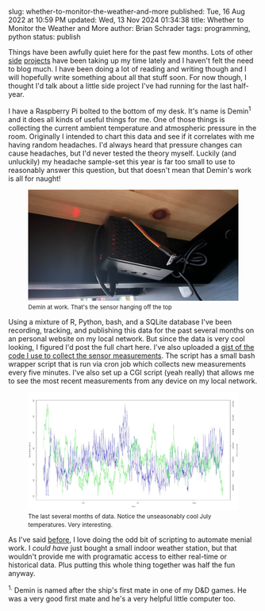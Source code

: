 slug: whether-to-monitor-the-weather-and-more
published: Tue, 16 Aug 2022 at 10:59 PM
updated: Wed, 13 Nov 2024 01:34:38 
title: Whether to Monitor the Weather and More
author: Brian Schrader
tags: programming, python
status: publish

Things have been awfully quiet here for the past few months. Lots of other [side](/archive/the-simple-joy-of-learning-to-play-piano/) [projects](/archive/bibliography) have been taking up my time lately and I haven't felt the need to blog much. I have been doing a lot of reading and writing though and I will hopefully write something about all that stuff soon. For now though, I thought I'd talk about a little side project I've had running for the last half-year.

I have a Raspberry Pi bolted to the bottom of my desk. It's name is Demin<sup>1</sup> and it does all kinds of useful things for me. One of those things is collecting the current ambient temperature and atmospheric pressure in the room. Originally I intended to chart this data and see if it correlates with me having random headaches. I'd always heard that pressure changes can cause headaches, but I'd never tested the theory myself. Luckily (and unluckily) my headache sample-set this year is far too small to use to reasonably answer this question, but that doesn't mean that Demin's work is all for naught!

<figure class="text-center">
<img class="image-center" alt="My Personal Assistant" src="/images/blog/demin.jpg" />
<figcaption><small>Demin at work. That's the sensor hanging off the top</small></figcaption>
</figure>

Using a mixture of R, Python, bash, and a SQLite database I've been recording, tracking, and publishing this data for the past several months on an personal website on my local network. But since the data is very cool looking, I figured I'd post the full chart here. I've also uploaded a [gist of the code I use to collect the sensor measurements](https://gist.github.com/Sonictherocketman/ddf3315eaf9c979bf7341400359722ec#file-take-reading-py). The script has a small bash wrapper script that is run via cron job which collects new measurements every five minutes. I've also set up a CGI script (yeah really) that allows me to see the most recent measurements from any device on my local network.

<figure class="text-center">
<img class="image-center" alt="My Weather History" src="/images/blog/readings.jpg" />
<figcaption><small>The last several months of data. Notice the unseasonably cool July temperatures. Very interesting.</small></figcaption>
</figure>

As I've said [before](/archive/take-a-break-script-something/), I love doing the odd bit of scripting to automate menial work. I *could have* just bought a small indoor weather station, but that wouldn't provide me with programatic access to either real-time or historical data. Plus putting this whole thing together was half the fun anyway.


<div class="footnote">
    <sup>1.</sup> Demin is named after the ship's first mate in one of my D&amp;D games. He was a very good first mate and he's a very helpful little computer too.
</div>
